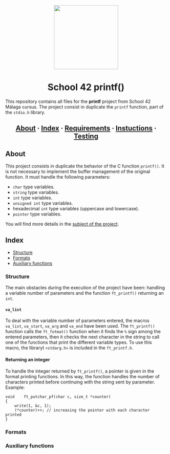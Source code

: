 <div id="header" align="center">
  <img src="https://media.giphy.com/media/QXJd9XVrgJuDFhhcOX/giphy.gif" width="200"/>
</div>

<h1 align="center">School 42 printf()</h1>

This repository contains all files for the __printf__ project from School 42 Málaga cursus. The project consist in duplicate the `printf` function, part of the `stdio.h` library.

<h2 align="center">
	<a href="#about">About</a>
	<span> · </span>
	<a href="#index">Index</a>
	<span> · </span>
	<a href="#requirements">Requirements</a>
	<span> · </span>
	<a href="#instructions">Instuctions</a>
	<span> · </span>
	<a href="#testing">Testing</a>
</h2>

## About
This project consists in duplicate the behavior of the C function `printf()`. It is not necessary to implement the buffer management of the original function. It must handle the following parameters:

- `char` type variables.
- `string` type variables.
- `int` type variables.
- `unsigned int` type variables.
- hexadecimal `int` type variables (uppercase and lowercase).
- `pointer` type variables.

You will find more details in the [subject of the project](https://github.com/PublioElio/School-42-printf/blob/main/printf.es.subject.pdf).

## Index
- [Structure](###structure)
- [Formats](###formats)
- [Auxiliary functions](###auxiliary-functions)

### Structure
The main obstacles during the execution of the project have been: handling a variable number of parameters and the function `ft_printf()` returning an `int`.

#### `va_list`
To deal with the variable number of parameters entered, the macros `va_list`, `va_start`, `va_arg` and `va_end` have been used. The `ft_printf()` function calls the `ft_fotmat()` function when it finds the `%` sign among the entered parameters, then it checks the next character in the string to call one of the functions that print the different variable types. To use this macro, the libraryt `<stdarg.h>` is included in the `ft_printf.h`.

#### Returning an integer
To handle the integer returned by `ft_printf()`, a pointer is given in the format printing functions. In this way, the function handles the number of characters printed before continuing with the string sent by parameter. Example:

```
void	ft_putchar_pf(char c, size_t *counter)
{
	write(1, &c, 1);
	(*counter)++; // increasing the pointer with each character printed
}
```
### Formats
### Auxiliary functions
